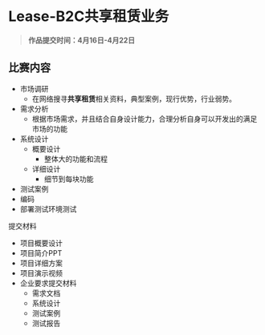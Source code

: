 # Lease-B2C共享租赁业务
> **作品提交时间：4月16日-4月22日**
## 比赛内容
+ 市场调研
  + 在网络搜寻**共享租赁**相关资料，典型案例，现行优势，行业弱势。
+ 需求分析
  + 根据市场需求，并且结合自身设计能力，合理分析自身可以开发出的满足市场的功能
+ 系统设计
  + 概要设计
    + 整体大的功能和流程
  + 详细设计
    + 细节到每块功能
+ 测试案例
+ 编码
+ 部署测试环境测试

提交材料

+ 项目概要设计
+ 项目简介PPT
+ 项目详细方案
+ 项目演示视频
+ 企业要求提交材料
  + 需求文档
  + 系统设计
  + 测试案例
  + 测试报告
